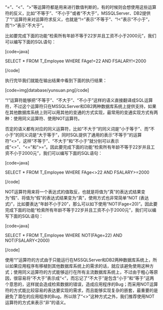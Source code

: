 “=”、“<”、“>”等运算符都是用来进行数值判断的，有的时候则会想使用这些运算符的反义，比如“不等于”、“不小于”或者“不大于”，MSSQLServer、DB2提供了“!”运算符来对运算符求反义，也就是“!=”表示“不等于”、“!<”表示“不小于”，而“!>”表示“不大于”。
比如要完成下面的功能“检索所有年龄不等于22岁并且工资不小于2000元”，我们可以编写下面的SQL语句：
[code=java]
SELECT * FROM T_Employee WHERE FAge!=22 AND FSALARY!<2000
[/code]
执行完毕我们就能在输出结果中看到下面的执行结果：
[code=img]database/yunsuan.png[/code]
“!”运算符能够把“不等于”、“不大于”、“不小于”这样的语义直接翻译成SQL运算符，不过这个运算符只在MSSQLServer和DB2两种数据库系统上提供支持，如果在其他数据库系统上则可以用其他的变通的方式实现，最常用的变通实现方式有两种：使用同义运算符、使用NOT运算符。
否定的语义都有对应的同义运算符，比如“不大于”的同义词是“小于等于”、而“不小于”的同义词是“大于等于”，同时SQL提供了通用的表示“不等于”的运算符“<>”，这样“不等于”、“不大于”和“不小于”就分别可以表示成“<>”、“<=”和“>=”。因此要完成下面的功能“检索所有年龄不等于22岁并且工资不小于2000元”，我们可以编写下面的SQL语句：
[code=java]
SELECT * FROM T_Employee WHERE FAge<>22 AND FSALARY>=2000
[/code]
NOT运算符用来将一个表达式的值取反，也就是将值为“真”的表达式结果变为“假”、将值为“假”的表达式结果变为“真”，使用方式也非常简单“NOT (表达式)”，比如要表达“年龄不小于20”，那么可以如下使用“NOT(Fage<20)”。因此要完成下面的功能“检索所有年龄不等于22岁并且工资不小于2000元”，我们可以编写下面的SQL语句：
[code=java]
SELECT * FROM T_Employee WHERE NOT(FAge=22) AND NOT(FSALARY<2000)
[/code]
使用“!”运算符的方式由于只能运行在MSSQLServer和DB2两种数据库系统上，所以如果应用程序有移植到其他数据库系统上的需求的话，就应该避免使用这种方式；使用同义运算符的方式能够运行在所有主流数据库系统上，不过由于粗心等原因，很容易将“不大于”表示成“<”，而忘记了“不大于”是包含“小于”和“等于”这两个意思的，这样就会造成检索数据的错误，造成应用程序的Bug；而采用NOT运算符的方式能比较容易的表达要实现的需求，而且能够实现复杂的嵌套，最重要的是避免了潜在的应用程序的Bug，所以除了“<>”这种方式之外，我们推荐使用NOT运算符的方式来表示“非”的语义。
